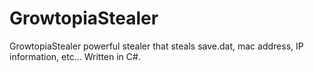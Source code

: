 # GrowtopiaStealer
GrowtopiaStealer powerful stealer that steals save.dat, mac address, IP information, etc... Written in C#.
